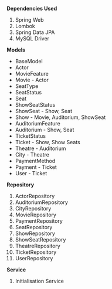 **Dependencies Used**

1) Spring Web
2) Lombok
3) Spring Data JPA
4) MySQL Driver

**Models**
- BaseModel
- Actor
- MovieFeature
- Movie - Actor
- SeatType
- SeatStatus
- Seat
- ShowSeatStatus
- ShowSeat - Show, Seat
- Show - Movie, Auditorium, ShowSeat
- AuditoriumFeature
- Auditorium - Show, Seat
- TicketStatus
- Ticket - Show, Show Seats
- Theatre - Auditorium
- City - Theatre
- PaymentMethod
- Payment - Ticket
- User - Ticket

**Repository**

1) ActorRepository
2) AuditoriumRepository
3) CityRepository
4) MovieRepository
5) PaymentRepository
6) SeatRepository
7) ShowRepository
8) ShowSeatRepository
9) TheatreRepository
10) TicketRepository
11) UserRepository

**Service**

1) Initialisation Service